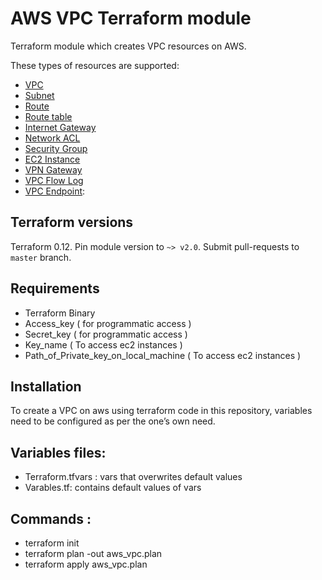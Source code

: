 # AWS VPC Terraform module

Terraform module which creates VPC resources on AWS.

These types of resources are supported:

* [VPC](https://www.terraform.io/docs/providers/aws/r/vpc.html)
* [Subnet](https://www.terraform.io/docs/providers/aws/r/subnet.html)
* [Route](https://www.terraform.io/docs/providers/aws/r/route.html)
* [Route table](https://www.terraform.io/docs/providers/aws/r/route_table.html)
* [Internet Gateway](https://www.terraform.io/docs/providers/aws/r/internet_gateway.html)
* [Network ACL](https://www.terraform.io/docs/providers/aws/r/network_acl.html)
* [Security Group](https://www.terraform.io/docs/providers/aws/r/security_group.html)
* [EC2 Instance](https://www.terraform.io/docs/providers/aws/r/instance.html)
* [VPN Gateway](https://www.terraform.io/docs/providers/aws/r/vpn_gateway.html)
* [VPC Flow Log](https://www.terraform.io/docs/providers/aws/r/flow_log.html)
* [VPC Endpoint](https://www.terraform.io/docs/providers/aws/r/vpc_endpoint.html):


## Terraform versions

Terraform 0.12. Pin module version to `~> v2.0`. Submit pull-requests to `master` branch.

## Requirements

* Terraform Binary
* Access_key ( for programmatic access )
* Secret_key ( for programmatic access )
* Key_name ( To access ec2 instances )
* Path_of_Private_key_on_local_machine ( To access ec2 instances )


## Installation

To create a VPC on aws using terraform code in this repository, variables need to be configured as per the one’s own need.


##  Variables files: 


* Terraform.tfvars : vars that overwrites default values
* Varables.tf: contains default values of vars


##  Commands :

* terraform init
* terraform plan -out aws_vpc.plan
* terraform apply aws_vpc.plan
